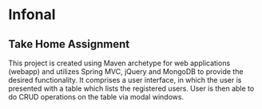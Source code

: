 Infonal
====================

Take Home Assignment
---------------------

This project is created using Maven archetype for web applications (webapp) and utilizes Spring MVC, jQuery and MongoDB
to provide the desired functionality. It comprises a user interface, in which the user is presented with a table
 which lists the registered users. User is then able to do CRUD operations on the table via modal windows.